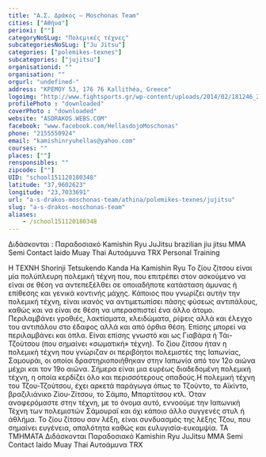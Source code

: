 ```yaml
---
title: "Α.Σ. Δράκος – Moschonas Team"
cities: ["Αθήνα"]
perioxi: [""]
categoryNoSLug: "Πολεμικές τέχνες"
subcategoriesNoSLug: ["Ju Jitsu"]
categories: ["polemikes-texnes"]
subcategories: ["jujitsu"]
organisationid: ""
organisation: ""
orgurl: "undefined-"
address: "ΚΡΕΜΟΥ 53, 176 76 Kallithéa, Greece"
logoimg: "http://www.fightsports.gr/wp-content/uploads/2014/02/181246_284930598319706_1294105599_n.jpg"
profilePhoto : "downloaded"
coverPhoto : "downloaded"
website: "ASDRAKOS.WEBS.COM"
facebook: "www.facebook.com/HellasdojoMoschonas"
phone: "2155550924"
email: "kamishinryuhellas@yahoo.com"
courses: ""
places: [""]
rensponsibles: ""
zipcode: [""]
UID: "school151120180348"
latitude: "37,9602623"
longitude: "23,7033691"
url: "a-s-drakos-moschonas-team/athina/polemikes-texnes/jujitsu"
slug: "a-s-drakos-moschonas-team"
aliases:
    - /school151120180348
---
```



Διδάσκονται : Παραδοσιακό Kamishin Ryu JuJitsu brazilian jiu jitsu ΜΜΑ Semi Contact Ιaido Muay Thai Αυτοάμυνα TRX Personal Training

Η ΤΕΧΝΗ Shorinji Tetsukendo Kanda Ha Kamishin Ryu To ζίου ζίτσου είναι μία πολύπλευρη πολεμική τέχνη που, που επιτρέπει στον ασκούμενο να είναι σε θέση να αντεπεξέλθει σε οποιαδήποτε κατάσταση άμυνας ή επίθεσης και γενικά κοντινής μάχης. Κάποιος που γνωρίζει αυτήν την πολεμική τέχνη, είναι ικανός να αντιμετωπίσει πάσης φύσεως αντιπάλους, καθώς και να είναι σε θέση να υπερασπιστεί ένα άλλο άτομο. Περιλαμβάνει γροθιές, λακτίσματα, κλειδώματα, ρίψεις αλλά και έλεγχο του αντιπάλου στο έδαφος αλλά και από όρθια θέση. Επίσης μπορεί να περιλαμβάνει και όπλα. Είναι επίσης γνωστό και ως Γιαβάρα ή Τάι-Τζούτσου (που σημαίνει «σωματική» τέχνη). Το ζίου ζίτσου ήταν η πολεμική τέχνη που γνώριζαν οι περιβόητοι πολεμιστές της Ιαπωνίας, Σαμουράι, οι οποίοι δραστηριοποιήθηκαν στην Ιαπωνία από τον 12ο αιώνα μέχρι και τον 19ο αιώνα. Σήμερα είναι μια ευρέως διαδεδομένη πολεμική τέχνη, η οποία κερδίζει όλο και περισσότερους οπαδούς.Η πολεμική τέχνη του Τζου-Τζούτσου, έχει αρκετά παράγωγα όπως το Τζούντο, το Αϊκίντο, βραζιλιάνικο Ζίου-Ζίτσου, το Σάμπο, Μπαρτίτσου κτλ. Όταν αναφερόμαστε στην τέχνη, με το όνομα αυτό, εννοούμε την Ιαπωνική Τέχνη των πολεμιστών Σάμουραϊ και όχι κάποιο άλλο συγγενές στυλ ή άθλήμα. Το ζίου ζίτσου σαν λέξη, είναι συνδυασμός της λέξης Τζου, που σημαίνει ευγένεια, απαλότητα καθώς και ευλυγισία-ευκαμψία. ΤΑ ΤΜΗΜΑΤΑ Διδάσκονται Παραδοσιακό Kamishin Ryu JuJitsu ΜΜΑ Semi Contact Iaido Muay Thai Αυτοάμυνα TRX